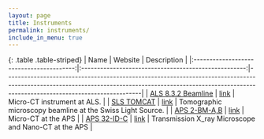 ```yaml
---
layout: page
title: Instruments
permalink: instruments/
include_in_menu: true
---
```


{: .table .table-striped}
|                   Name                   |                        Website                       | Description                                                                                                                                                                                           |
|:----------------------------------------:|:----------------------------------------------------:|-------------------------------------------------------------------------------------------------------------------------------------------------------------------------------------------------------|
|     [ALS 8.3.2 Beamline](/instruments/als832/)    |         [link](http://microct.lbl.gov/)        | Micro-CT instrument at ALS.                                                                                         |
|     [SLS TOMCAT](/instruments/tomcat/)    |         [link](https://www.psi.ch/sls/tomcat/)        | Tomographic microscopy beamline at the Swiss Light Source.                                                          |
|     [APS 2-BM-A,B](/instruments/aps2bm/)    |         [link](https://www1.aps.anl.gov/imaging/beamlines/2-bm-a-b/)        | Micro-CT at the APS                                                          |
|     [APS 32-ID-C](/instruments/aps32id/)    |         [link](https://confluence.aps.anl.gov/display/TXM/TXM+at+32-ID+Home)        | Transmission X_ray Microscope and Nano-CT at the APS                                                          |

